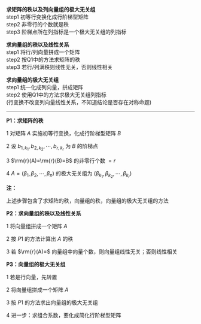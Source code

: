 **求矩阵的秩以及列向量组的极大无关组**    
step1 初等行变换化成行阶梯型矩阵    
step2 非零行的个数就是秩    
step3 阶梯点所在列指标是一个极大无关组的列指标    
    
**求向量组的秩以及线性关系**    
step1 将行/列向量拼成一个矩阵    
step2 按Q1中的方法求矩阵的秩    
step3 若行/列满秩则线性无关，否则线性相关    
    
**求向量组的极大无关组**    
step1 统一化成列向量，拼成矩阵    
step2 使用Q1中的方法求极大无关组列指标    
(行变换不改变列向量线性关系，不知道结论是否存在对称命题)    
    
---    
    
**P1：求矩阵的秩**    
    
1 对矩阵 $A$ 实施初等行变换，化成行阶梯型矩阵 $B$     
    
2 设 $b_{1,k_1},b_{2,k_2},\cdots,b_{r,k_r}$ 为 $B$ 的阶梯点    
    
3  $\rm{r}(A)=\rm{r}(B)=B$ 的非零行个数 $=r$     
    
4  $A=(\beta_1,\beta_2,\cdots,\beta_n)$ 的极大无关组为 $(\beta_{k_1},\beta_{k_2},\cdots,\beta_{k_r})$     
    
**注：**    
    
上述步骤包含了求矩阵的秩，向量组的秩，向量组的极大无关组的方法    
    
**P2：求向量组的秩以及线性关系**    
    
1 将向量组拼成一个矩阵 $A$     
    
2 按 $P1$ 的方法计算出 $A$ 的秩    
    
3 若 $\rm{r}(A)=$ 向量组中向量个数，则向量组线性无关；否则线性相关    
    
**P3：向量组的极大无关组**    
    
1 若是行向量，先转置    
    
2 将向量组拼成一个矩阵 $A$     
    
3 按 $P1$ 的方法求出向量组的极大无关组    
    
4 进一步：求组合系数，要化成简化行阶梯型矩阵    
